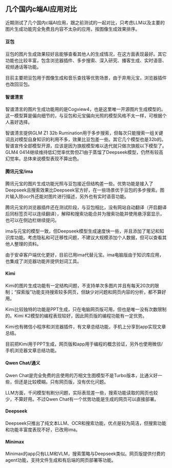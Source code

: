 ## 几个国内c端AI应用对比

近期测试了几个国内c端AI应用，跟之前测试的一起对比，只考虑LLM以及主要的图片生成功能完全免费且内容不太杂的应用，按图像生成效果排序。

#### 豆包

豆包的图片生成效果较好且能够查看其他人的生成情况，在这方面表现最好。其它功能也比较丰富，包含浏览器插件、多步搜索、深入研究、播客生成、实时语音、视频通话等功能。

目前主要把豆包用于图像生成和音乐查找等优势场景，由于弃用元宝，浏览器插件也改回豆包。

#### 智谱清言

智谱清言的图片生成功能用的是Cogview4，也是这里唯一开源图片生成模型的。这一模型算是偏向细节的，与豆包和元宝偏向光照的模型风格不太一样，可根据个人喜好选择。

智谱清言提供GLM Z1 32b Rumination用于多步搜索，但每次只能搜索一组关键词且对模型自身知识的利用不多，效果比豆包差一些。其它几个模型也是32b的。智谱宣传全部模型开源，应该是因为旗舰模型难以迭代就只做次旗舰以下模型了。GLM4 0414继续维持低幻觉率优势但Z1由于蒸馏了Deepseek模型，仍然有较高幻觉率。总体来说模型表现不算出色。

#### 腾讯元宝/ima

腾讯元宝的图片生成功能光照与豆包接近但结构差一些。优势功能是接入了Deepseek且搜索效果比Deepseek官方好，在一些场景优于豆包的多步搜索。图片输入除ocr外还能对图片进行描述，另外也有实时语音功能。

腾讯元宝的浏览器插件还在测试阶段，与豆包相比，没有网站自动翻译（开启翻译后同标签页可以连续翻译），解释和搜索功能合并为搜索功能并使用悬浮窗显示，也可以在侧边栏继续提问。

ima与元宝的模型一致，但Deepseek模型生成速度快一些，并且添加了笔记和知识库功能。考虑隐私和可迁移性问题，不建议大规模添加个人数据，但可以查看其他人整理的资料。

由于安卓客户端优化更好，目前已用ima代替元宝。ima电脑版由于知识库应用，也集成了浏览器功能并提供划词工具。

#### Kimi

Kimi的图片生成功能有一定结构问题，不支持单次多图片并且有每天20次的限制；“探索版”功能支持搜索较多网页，但缺少对问题和网页内容的分析，都不算好用。

Kimi比较独特的功能是PPT生成，只在电脑网页版可用，但也是唯一没有次数限制的。Kimi K2模型的编程表现较好，因此网页版的编程功能有一定优势。

Kimi也有微信小程序和浏览器插件，有文章总结功能，手机上分享到app实现文章总结。

目前把Kimi用于PPT生成，网页版和app用于编程的概念验证，另外也使用微信/手机浏览器文章总结功能。

#### Qwen Chat/通义

Qwen Chat是完全免费的且使用的万相文生图模型不是Turbo版本，比通义好一些，但还是比较模糊。只有网页版，没有优化问题。

LLM方面，千问模型有刷分问题，实际表现差一些，搜索功能读取的网页也较少，不算好用。不过Qwen Chat有一个优势功能是生成的网页可以直接部署。

#### Deepseek

Deepseek只推出了纯文本LLM、OCR和搜索功能，优点是较为简洁，但搜索功能和功能丰富度表现不好，已改用ima。

#### Minimax

Minimax的app只有LLM和VLM，搜索策略与Deepseek类似。网页版提供付费的agent功能，支持文件生成和有后端的网页部署等功能。
